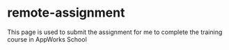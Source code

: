 # remote-assignment
This page is used to submit the assignment for me to complete the training course in AppWorks School
